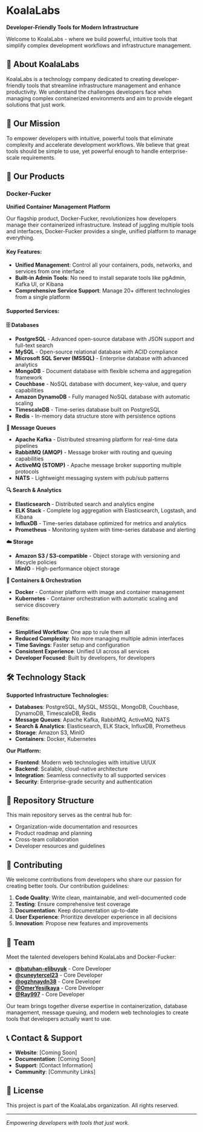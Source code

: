 # KoalaLabs

**Developer-Friendly Tools for Modern Infrastructure**

Welcome to KoalaLabs - where we build powerful, intuitive tools that simplify complex development workflows and infrastructure management.

## 🐨 About KoalaLabs

KoalaLabs is a technology company dedicated to creating developer-friendly tools that streamline infrastructure management and enhance productivity. We understand the challenges developers face when managing complex containerized environments and aim to provide elegant solutions that just work.

## 🎯 Our Mission

To empower developers with intuitive, powerful tools that eliminate complexity and accelerate development workflows. We believe that great tools should be simple to use, yet powerful enough to handle enterprise-scale requirements.

## 🚀 Our Products

### Docker-Fucker
**Unified Container Management Platform**

Our flagship product, Docker-Fucker, revolutionizes how developers manage their containerized infrastructure. Instead of juggling multiple tools and interfaces, Docker-Fucker provides a single, unified platform to manage everything.

#### Key Features:
- **Unified Management**: Control all your containers, pods, networks, and services from one interface
- **Built-in Admin Tools**: No need to install separate tools like pgAdmin, Kafka UI, or Kibana
- **Comprehensive Service Support**: Manage 20+ different technologies from a single platform

#### Supported Services:

**🗄️ Databases**
- **PostgreSQL** - Advanced open-source database with JSON support and full-text search
- **MySQL** - Open-source relational database with ACID compliance
- **Microsoft SQL Server (MSSQL)** - Enterprise database with advanced analytics
- **MongoDB** - Document database with flexible schema and aggregation framework
- **Couchbase** - NoSQL database with document, key-value, and query capabilities
- **Amazon DynamoDB** - Fully managed NoSQL database with automatic scaling
- **TimescaleDB** - Time-series database built on PostgreSQL
- **Redis** - In-memory data structure store with persistence options

**📨 Message Queues**
- **Apache Kafka** - Distributed streaming platform for real-time data pipelines
- **RabbitMQ (AMQP)** - Message broker with routing and queuing capabilities
- **ActiveMQ (STOMP)** - Apache message broker supporting multiple protocols
- **NATS** - Lightweight messaging system with pub/sub patterns

**🔍 Search & Analytics**
- **Elasticsearch** - Distributed search and analytics engine
- **ELK Stack** - Complete log aggregation with Elasticsearch, Logstash, and Kibana
- **InfluxDB** - Time-series database optimized for metrics and analytics
- **Prometheus** - Monitoring system with time-series database and alerting

**☁️ Storage**
- **Amazon S3 / S3-compatible** - Object storage with versioning and lifecycle policies
- **MinIO** - High-performance object storage

**🐳 Containers & Orchestration**
- **Docker** - Container platform with image and container management
- **Kubernetes** - Container orchestration with automatic scaling and service discovery

#### Benefits:
- **Simplified Workflow**: One app to rule them all
- **Reduced Complexity**: No more managing multiple admin interfaces
- **Time Savings**: Faster setup and configuration
- **Consistent Experience**: Unified UI across all services
- **Developer Focused**: Built by developers, for developers

## 🛠️ Technology Stack

**Supported Infrastructure Technologies:**
- **Databases**: PostgreSQL, MySQL, MSSQL, MongoDB, Couchbase, DynamoDB, TimescaleDB, Redis
- **Message Queues**: Apache Kafka, RabbitMQ, ActiveMQ, NATS
- **Search & Analytics**: Elasticsearch, ELK Stack, InfluxDB, Prometheus
- **Storage**: Amazon S3, MinIO
- **Containers**: Docker, Kubernetes

**Our Platform:**
- **Frontend**: Modern web technologies with intuitive UI/UX
- **Backend**: Scalable, cloud-native architecture
- **Integration**: Seamless connectivity to all supported services
- **Security**: Enterprise-grade security and authentication

## 📁 Repository Structure

This main repository serves as the central hub for:
- Organization-wide documentation and resources
- Product roadmap and planning
- Cross-team collaboration
- Developer resources and guidelines

## 🤝 Contributing

We welcome contributions from developers who share our passion for creating better tools. Our contribution guidelines:

1. **Code Quality**: Write clean, maintainable, and well-documented code
2. **Testing**: Ensure comprehensive test coverage
3. **Documentation**: Keep documentation up-to-date
4. **User Experience**: Prioritize developer experience in all decisions
5. **Innovation**: Propose new features and improvements

## 👥 Team

Meet the talented developers behind KoalaLabs and Docker-Fucker:

- [**@batuhan-elibuyuk**](https://github.com/batuhan-elibuyuk) - Core Developer
- [**@cuneytercel23**](https://github.com/cuneytercel23) - Core Developer  
- [**@ogzhnaydn38**](https://github.com/ogzhnaydn38) - Core Developer
- [**@OmerYesilkaya**](https://github.com/OmerYesilkaya) - Core Developer
- [**@Ray997**](https://github.com/Ray997) - Core Developer

Our team brings together diverse expertise in containerization, database management, message queuing, and modern web technologies to create tools that developers actually want to use.

## 📞 Contact & Support

- **Website**: [Coming Soon]
- **Documentation**: [Coming Soon]
- **Support**: [Contact Information]
- **Community**: [Community Links]

## 📄 License

This project is part of the KoalaLabs organization. All rights reserved.

---

*Empowering developers with tools that just work.*
